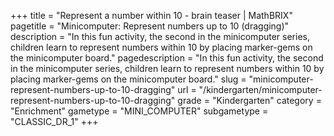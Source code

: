 +++
title = "Represent a number within 10 - brain teaser | MathBRIX"
pagetitle = "Minicomputer: Represent numbers up to 10 (dragging)"
description = "In this fun activity, the second in the minicomputer series, children learn to represent numbers within 10 by placing marker-gems on the minicomputer board."
pagedescription = "In this fun activity, the second in the minicomputer series, children learn to represent numbers within 10 by placing marker-gems on the minicomputer board."
slug = "minicomputer-represent-numbers-up-to-10-dragging"
url = "/kindergarten/minicomputer-represent-numbers-up-to-10-dragging"
grade = "Kindergarten"
category = "Enrichment"
gametype = "MINI_COMPUTER"
subgametype = "CLASSIC_DR_1"
+++